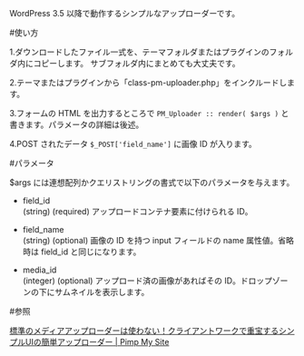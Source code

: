 WordPress 3.5 以降で動作するシンプルなアップローダーです。

#使い方

1.ダウンロードしたファイル一式を、テーマフォルダまたはプラグインのフォルダ内にコピーします。
サブフォルダ内にまとめても大丈夫です。

2.テーマまたはプラグインから「class-pm-uploader.php」をインクルードします。

3.フォームの HTML を出力するところで `PM_Uploader :: render( $args )` と書きます。パラメータの詳細は後述。

4.POST されたデータ `$_POST['field_name']` に画像 ID が入ります。

#パラメータ

$args には連想配列かクエリストリングの書式で以下のパラメータを与えます。

* field_id  
(string) (required) アップロードコンテナ要素に付けられる ID。

* field_name  
(string) (optional) 画像の ID を持つ input フィールドの name 属性値。省略時は field_id と同じになります。

* media_id  
(integer) (optional) アップロード済の画像があればその ID。ドロップゾーンの下にサムネイルを表示します。

#参照

[標準のメディアアップローダーは使わない！クライアントワークで重宝するシンプルUIの簡単アップローダー | Pimp My Site](http://pimpmysite.net/archives/9 "pimpmysite.net の記事を開きます")
